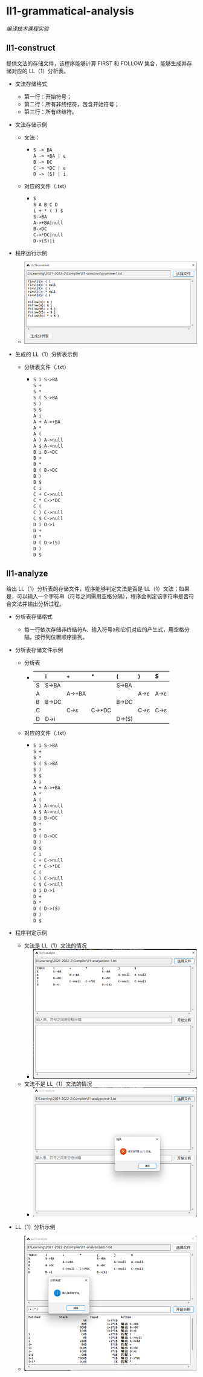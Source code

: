 # ll1-grammatical-analysis

*编译技术课程实验*

## ll1-construct

提供文法的存储文件，该程序能够计算 FIRST 和 FOLLOW 集合，能够生成并存储对应的 LL（1）分析表。

- 文法存储格式

  - 第一行：开始符号；
  - 第二行：所有非终结符，包含开始符号；
  - 第三行：所有终结符。

- 文法存储示例

  - 文法：

    - ```text
      S -> BA
      A -> +BA | ε
      B -> DC
      C -> *DC | ε
      D -> (S) | i
      ```

  - 对应的文件（.txt）

    - ```text
      S
      S A B C D
      i + * ( ) $
      S->BA
      A->+BA|null
      B->DC
      C->*DC|null
      D->(S)|i
      ```

- 程序运行示例

  - ![FIRST 和 FOLLOW 集合](README.assets/image-20220728195837468.png)

- 生成的 LL（1）分析表示例

  - 分析表文件（.txt）

    - ```text
      S i S->BA
      S +
      S *
      S ( S->BA
      S )
      S $
      A i
      A + A->+BA
      A *
      A (
      A ) A->null
      A $ A->null
      B i B->DC
      B +
      B *
      B ( B->DC
      B )
      B $
      C i
      C + C->null
      C * C->*DC
      C (
      C ) C->null
      C $ C->null
      D i D->i
      D +
      D *
      D ( D->(S)
      D )
      D $
      ```



## ll1-analyze

给出 LL（1）分析表的存储文件，程序能够判定文法是否是 LL（1）文法；如果是，可以输入一个字符串（符号之间需用空格分隔），程序会判定该字符串是否符合文法并输出分析过程。

- 分析表存储格式

  - 每一行依次存储非终结符A、输入符号a和它们对应的产生式，用空格分隔，按行列位置顺序排列。

- 分析表存储文件示例

  - 分析表

    - |      | i     | +      | *      | (      | )    | $    |
      | ---- | ----- | ------ | ------ | ------ | ---- | ---- |
      | S    | S->BA |        |        | S->BA  |      |      |
      | A    |       | A->+BA |        |        | A->ε | A->ε |
      | B    | B->DC |        |        | B->DC  |      |      |
      | C    |       | C->ε   | C->*DC |        | C->ε | C->ε |
      | D    | D->i  |        |        | D->(S) |      |      |

  - 对应的文件（.txt）
  
    - ```text
      S i S->BA
      S +
      S *
      S ( S->BA
      S )
      S $
      A i
      A + A->+BA
      A *
      A (
      A ) A->null
      A $ A->null
      B i B->DC
      B +
      B *
      B ( B->DC
      B )
      B $
      C i
      C + C->null
      C * C->*DC
      C (
      C ) C->null
      C $ C->null
      D i D->i
      D +
      D *
      D ( D->(S)
      D )
      D $
      ```
  
- 程序判定示例

  - 文法是 LL（1）文法的情况
    - ![文法是 LL（1）文法](README.assets/image-20220728201257226.png)
  - 文法不是 LL（1）文法的情况
    - ![文法不是 LL（1）文法](README.assets/image-20220728201328675.png)

- LL（1）分析示例

  - ![对输入串“i + i * i”进行分析](README.assets/image-20220728201435509.png)